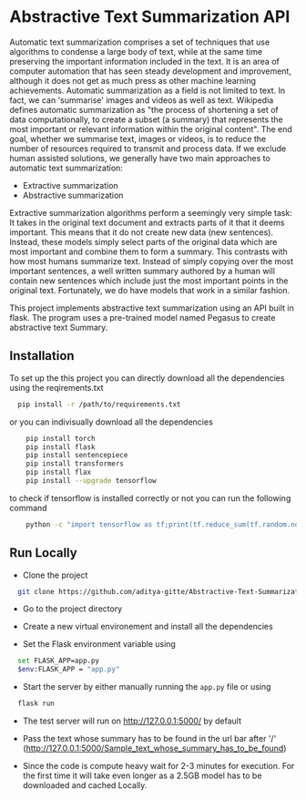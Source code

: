 

# Abstractive Text Summarization API



Automatic text summarization comprises a set of techniques that use algorithms to condense a large body of text, while at the same time preserving the important information included in the text. It is an area of computer automation that has seen steady development and improvement, although it does not get as much press as other machine learning achievements.
Automatic summarization as a field is not limited to text. In fact, we can 'summarise' images and videos as well as text. Wikipedia defines automatic summarization as "the process of shortening a set of data computationally, to create a subset (a summary) that represents the most important or relevant information within the original content". The end goal, whether we summarise text, images or videos, is to reduce the number of resources required to transmit and process data.
If we exclude human assisted solutions, we generally have two main approaches to automatic text summarization:
- Extractive summarization
- Abstractive summarization

Extractive summarization algorithms perform a seemingly very simple task: It takes in the original text document and extracts parts of it that it deems important. This means that it do not create new data (new sentences). Instead, these models simply select parts of the original data which are most important and combine them to form a summary.
This contrasts with how most humans summarize text. Instead of simply copying over the most important sentences, a well written summary authored by a human will contain new sentences which include just the most important points in the original text. Fortunately, we do have models that work in a similar fashion.


This project implements abstractive text summarization using an API built in flask. The program uses a pre-trained model named Pegasus to create abstractive text Summary. 



## Installation

To set up the this project you can directly download all the dependencies using the reqirements.txt 

```bash
  pip install -r /path/to/requirements.txt
```

or you can indivisually download all the dependencies

```bash
    pip install torch
    pip install flask
    pip install sentencepiece
    pip install transformers
    pip install flax
    pip install --upgrade tensorflow
```

to check if tensorflow is installed correctly or not you can run the following command

```bash
    python -c "import tensorflow as tf;print(tf.reduce_sum(tf.random.normal([1000, 1000])))"
```
## Run Locally

- Clone the project

```bash
  git clone https://github.com/aditya-gitte/Abstractive-Text-Summarization-API.git
```

- Go to the project directory



- Create a new virtual environement and install all the dependencies

- Set the Flask environment variable using
```bash
  set FLASK_APP=app.py
  $env:FLASK_APP = "app.py"

```

- Start the server by either manually running the `app.py` file or using 

```bash
  flask run
```
- The test server will run on http://127.0.0.1:5000/ by default

- Pass the text whose summary has to be found in the url bar after '/' (http://127.0.0.1:5000/Sample_text_whose_summary_has_to_be_found)

- Since the code is compute heavy wait for 2-3 minutes for execution. For the first time it will take even longer as a 2.5GB model has to be downloaded and cached Locally.



